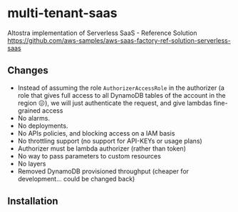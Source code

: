# multi-tenant-saas
Altostra implementation of Serverless SaaS -
Reference Solution https://github.com/aws-samples/aws-saas-factory-ref-solution-serverless-saas

## Changes

- Instead of assuming the role `AuthorizerAccessRole` in the authorizer (a role that gives
full access to all DynamoDB tables of the account in the region 😖), we will just
authenticate the request, and give lambdas fine-grained access
- No alarms. 
- No deployments.
- No APIs policies, and blocking access on a IAM basis
- No throttling support (no support for API-KEYs or usage plans)
- Authorizer must be lambda authorizer (rather than token)
- No way to pass parameters to custom resources
- No layers
- Removed DynamoDB provisioned throughput (cheaper for development... could be changed back)

## Installation


